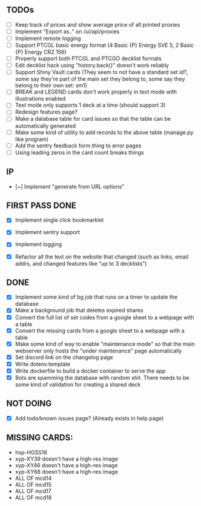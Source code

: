 ## TODOs

- [ ] Keep track of prices and show average price of all printed proxies
- [ ] Implement "Export as.." on /ui/api/proxies
- [ ] Implement remote logging
- [ ] Support PTCGL basic energy format (4 Basic {P} Energy SVE 5, 2 Basic {P} Energy CRZ 156)
- [ ] Properly support both PTCGL and PTCGO decklist formats
- [ ] Edit decklist hack using "history.back()" doesn't work reliably
- [ ] Support Shiny Vault cards (They seem to not have a standard set id?, some say they're part of the main set they
  belong to, some say they belong to their own set: sm1)
- [ ] BREAK and LEGEND cards don't work properly in text mode with illustrations enabled
- [ ] Text mode only supports 1 deck at a time (should support 3)
- [ ] Redesign features page?
- [ ] Make a database table for card issues so that the table can be automatically generated
- [ ] Make some kind of utility to add records to the above table (manage.py like program)
- [ ] Add the sentry feedback form thing to error pages
- [ ] Using leading zeros in the card count breaks things

## IP
- [~] Implement "generate from URL options"

## FIRST PASS DONE
- [X] Implement single click bookmarklet
- [X] Implement sentry support
- [X] Implement logging
- [X] Refactor all the text on the website that changed (such as links, email addrs, and changed features like "up to
  3 decklists")



## DONE

- [X] Implement some kind of bg job that runs on a timer to update the database
- [X] Make a background job that deletes expired shares
- [X] Convert the full list of set codes from a google sheet to a webpage with a table
- [X] Convert the missing cards from a google sheet to a webpage with a table
- [X] Make some kind of way to enable "maintenance mode" so that the main webserver only hosts the "under maintenance"
  page automatically
- [X] Set discord link on the changelog page
- [X] Write dotenv.template
- [X] Write dockerfile to build a docker container to serve the app
- [X] Bots are spamming the database with random shit. There needs to be some kind of validation for creating a shared deck

## NOT DOING
- [X] Add todo/known issues page? (Already exists in help page)


## MISSING CARDS:

- hsp-HGSS18
- xyp-XY39 doesn't have a high-res image
- xyp-XY46 doesn't have a high-res image
- xyp-XY68 doesn't have a high-res image
- ALL OF mcd14
- ALL OF mcd15
- ALL OF mcd17
- ALL OF mcd18


